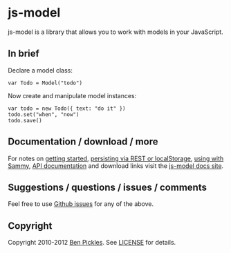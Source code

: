 # js-model

js-model is a library that allows you to work with models in your JavaScript.

## In brief

Declare a model class:

    var Todo = Model("todo")

Now create and manipulate model instances:

    var todo = new Todo({ text: "do it" })
    todo.set("when", "now")
    todo.save()

## Documentation / download / more

For notes on [getting started](http://benpickles.github.com/js-model/#getting-started), [persisting via REST or localStorage](http://benpickles.github.com/js-model/#persistence), [using with Sammy](http://benpickles.github.com/js-model/#js-model-hearts-sammy), [API documentation](http://benpickles.github.com/js-model/#api) and download links visit the [js-model docs site](http://benpickles.github.com/js-model/).

## Suggestions / questions / issues / comments

Feel free to use [Github issues](http://github.com/benpickles/js-model/issues) for any of the above.

## Copyright

Copyright 2010-2012 [Ben Pickles](http://benpickles.com/). See [LICENSE](http://github.com/benpickles/js-model/blob/master/LICENSE) for details.
